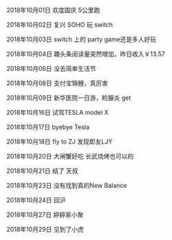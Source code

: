 2018年10月01日
欢度国庆 5公里跑

2018年10月02日
复兴 SOHO 玩 switch

2018年10月03日
switch 上的 party game还是多人好玩

2018年10月04日
趣头条阅读量突然增加，昨日收入￥13.57

2018年10月06日
没去简单生活节

2018年10月08日
支付宝锦鲤，真厉害

2018年10月09日
新华医院一日游，睑腺炎 get

2018年10月16日
试驾TESLA model X

2018年10月17日
byebye Tesla

2018年10月18日
fly to ZJ
发现即友LJY

2018年10月20日
大闸蟹好吃
长武烧烤也可以的

2018年10月21日
结了 天叔

2018年10月23日
没有找到真的New Balance

2018年10月24日
回沪

2018年10月27日
婷婷家小聚

2018年10月29日
见到了小虎